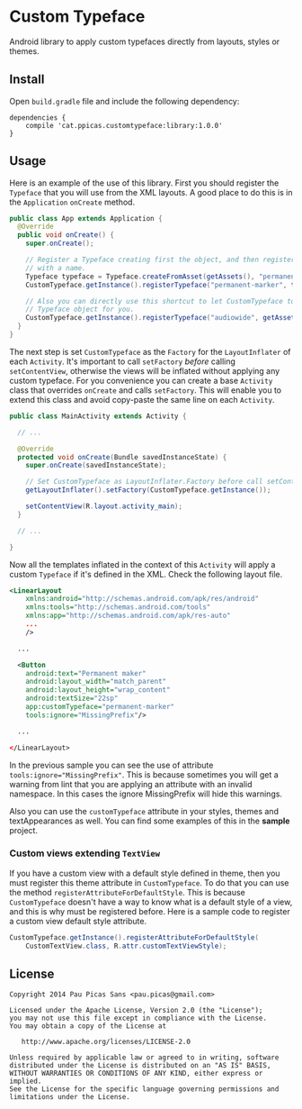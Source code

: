 Custom Typeface
===============

Android library to apply custom typefaces directly from layouts, styles or themes.

Install
-------

Open `build.gradle` file and include the following dependency:

```
dependencies {
    compile 'cat.ppicas.customtypeface:library:1.0.0'
}
```

Usage
-----

Here is an example of the use of this library. First you should register the `Typeface` that you will use
from the XML layouts. A good place to do this is in the `Application` `onCreate` method.

```java
public class App extends Application {
  @Override
  public void onCreate() {
    super.onCreate();

    // Register a Typeface creating first the object, and then registering the object
    // with a name.
    Typeface typeface = Typeface.createFromAsset(getAssets(), "permanent-marker.ttf");
    CustomTypeface.getInstance().registerTypeface("permanent-marker", typeface);

    // Also you can directly use this shortcut to let CustomTypeface to create the
    // Typeface object for you.
    CustomTypeface.getInstance().registerTypeface("audiowide", getAssets(), "audiowide.ttf");
  }
}
```

The next step is set `CustomTypeface` as the `Factory` for the `LayoutInflater` of each `Activity`.
It's important to call `setFactory` *before* calling `setContentView`, otherwise the views
will be inflated without applying any custom typeface. For you convenience you can create a
base `Activity` class that overrides `onCreate` and calls `setFactory`. This will enable you
to extend this class and avoid copy-paste the same line on each `Activity`.

```java
public class MainActivity extends Activity {

  // ...

  @Override
  protected void onCreate(Bundle savedInstanceState) {
    super.onCreate(savedInstanceState);

    // Set CustomTypeface as LayoutInflater.Factory before call setContentView()
    getLayoutInflater().setFactory(CustomTypeface.getInstance());

    setContentView(R.layout.activity_main);
  }

  // ...

}
```

Now all the templates inflated in the context of this `Activity` will apply a
custom `Typeface` if it's defined in the XML. Check the following layout file.

```xml
<LinearLayout
    xmlns:android="http://schemas.android.com/apk/res/android"
    xmlns:tools="http://schemas.android.com/tools"
    xmlns:app="http://schemas.android.com/apk/res-auto"
    ...
    />

  ...

  <Button
    android:text="Permanent maker"
    android:layout_width="match_parent"
    android:layout_height="wrap_content"
    android:textSize="22sp"
    app:customTypeface="permanent-marker"
    tools:ignore="MissingPrefix"/>

  ...

</LinearLayout>
```

In the previous sample you can see the use of attribute `tools:ignore="MissingPrefix"`.
This is because sometimes you will get a warning from lint that you are applying an
attribute with an invalid namespace. In this cases the ignore MissingPrefix will hide this
warnings.

Also you can use the `customTypeface` attribute in your styles, themes and
textAppearances as well. You can find some examples of this in the **sample** project.

### Custom views extending `TextView`

If you have a custom view with a default style defined in theme, then you must register
this theme attribute in `CustomTypeface`. To do that you can use the method
`registerAttributeForDefaultStyle`. This is because `CustomTypeface` doesn't have
a way to know what is a default style of a view, and this is why must be registered before.
Here is a sample code to register a custom view default style attribute.

```java
CustomTypeface.getInstance().registerAttributeForDefaultStyle(
    CustomTextView.class, R.attr.customTextViewStyle);
```

License
-------

    Copyright 2014 Pau Picas Sans <pau.picas@gmail.com>

    Licensed under the Apache License, Version 2.0 (the "License");
    you may not use this file except in compliance with the License.
    You may obtain a copy of the License at

       http://www.apache.org/licenses/LICENSE-2.0

    Unless required by applicable law or agreed to in writing, software
    distributed under the License is distributed on an "AS IS" BASIS,
    WITHOUT WARRANTIES OR CONDITIONS OF ANY KIND, either express or implied.
    See the License for the specific language governing permissions and
    limitations under the License.
